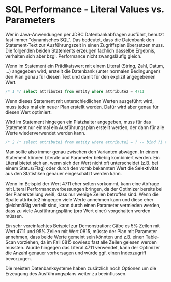 # SQL Performance - Literal Values vs. Parameters

Wer in Java-Anwendungen per JDBC Datenbankabfragen ausführt, benutzt fast immer "dynamisches SQL". Das bedeutet, 
dass die Datenbank den Statement-Text zur Ausführungszeit in einen Zugriffsplan übersetzen muss. Die folgenden 
beiden Statements erzeugen fachlich dasselbe Ergebnis, verhalten sich aber bzgl. Performance nicht zwangsläufig 
gleich.

Wenn im Statement ein Prädikatswert mit einem Literal (String, Zahl, Datum, ...) angegeben wird, erstellt die 
Datenbank (unter normalen Bedingungen) den Plan genau für diesen Text und damit für den explizit angegebenen Wert.

```sql
/* 1 */ select attribute1 from entity where attribute2 = 4711
```

Wenn dieses Statement mit unterschiedlichen Werten ausgeführt wird, muss jedes mal ein neuer Plan erstellt werden.
Dafür wird aber genau für diesen Wert optimiert.

Wird im Statement hingegen ein Platzhalter angegeben, muss für das Statement nur einmal ein Ausführungsplan erstellt
werden, der dann für alle Werte wiederverwendet werden kann. 

```sql
/* 2 /* select attribute1 from entity where attribute2 = ? -- bind ?1 to 4711
```

Man sollte also immer genau zwischen den Varianten abwägen. In einem Statement können Literale und Parameter beliebig
kombiniert werden. Ein Literal bietet sich an, wenn sich der Wert nicht oft unterscheidet (z.B. bei einem Status/Flag)
oder durch den vorab bekannten Wert die Selektivität aus den Statistiken genauer eingeschätzt werden kann.

Wenn im Beispiel der Wert 4711 eher selten vorkommt, kann eine Abfrage mit Literal Performanceverbessungen bringen, da
der Optimizer bereits bei der Planerstellung weiß, dass nur wenige Zeilen betroffen sind. Wenn die Spalte attribute2
hingegen viele Werte annehmen kann und diese eher gleichmäßig verteilt sind, kann durch einen Parameter vermieden werden,
dass zu viele Ausführungspläne (pro Wert einer) vorgehalten werden müssen.

Ein sehr vereinfachtes Beispiel zur Demonstration: 
Gäbe es 5% Zeilen mit Wert 4711 und 95% Zeilen mit Wert 0815, müsste der Plan mit Parameter annehmen, dass beide Werte 
gemeint sein könnten und z.B. einen Table-Scan vorziehen, da im Fall 0815 sowieso fast alle Zeilen gelesen werden müssten.
Würde hingegen das Literal 4711 verwendet, kann der Optimizer die Anzahl genauer vorhersagen und würde ggf. einen Indexzugriff
bevorzugen.

Die meisten Datenbanksysteme haben zusätzlich noch Optionen um die Erzeugung des Ausführungsplans weiter zu beeinflussen.
